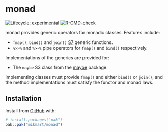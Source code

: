 
# monad

<!-- badges: start -->
[![Lifecycle: experimental](https://img.shields.io/badge/lifecycle-experimental-orange.svg)](https://lifecycle.r-lib.org/articles/stages.html#experimental)
[![R-CMD-check](https://github.com/mikmart/monad/actions/workflows/R-CMD-check.yaml/badge.svg)](https://github.com/mikmart/monad/actions/workflows/R-CMD-check.yaml)
<!-- badges: end -->

monad provides generic operators for monadic classes. Features include:

* `fmap()`, `bind()` and `join()` [S7](https://rconsortium.github.io/S7/) generic functions.
* `%>>%` and `%>-%` pipe operators for `fmap()` and `bind()` respectively.

Implementations of the generics are provided for:

* The `maybe` S3 class from the [maybe](https://armcn.github.io/maybe/) package.

Implementing classes must provide `fmap()` and either `bind()` or `join()`, and
the method implementations must satisfy the functor and monad laws.

## Installation

Install from [GitHub](https://github.com/mikmart/monad) with:

``` r
# install.packages("pak")
pak::pak("mikmart/monad")
```
